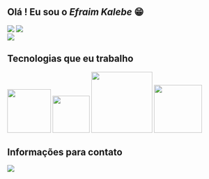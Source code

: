 <h2>Olá ! Eu sou o <i>Efraim Kalebe</i> 😁</h2>
<div>
  <a href="https://instagram.com/efraimkalebe._" target="_blank"><img src="https://img.shields.io/badge/-Instagram-%23E4405F?style=for-the-badge&logo=instagram&logoColor=white" target="_blank"></a>
  <a href="https://www.linkedin.com/in/efraim-kalebe-162455307" target="_blank"><img src="https://img.shields.io/badge/-LinkedIn-%230077B5?style=for-the-badge&logo=linkedin&logoColor=white" target="_blank"></a> 
</div>


<picture>
  <source
    srcset="https://github-readme-stats.vercel.app/api?username=EfraimKalebe&show_icons=true&theme=dark"
    media="(prefers-color-scheme: dark)"
  />
  <source
    srcset="https://github-readme-stats.vercel.app/api?username=EfraimKalebe&show_icons=true"
    media="(prefers-color-scheme: light), (prefers-color-scheme: no-preference)"
  />
  <img src="https://github-readme-stats.vercel.app/api?username=EfraimKalebe&show_icons=true" />
</picture>

  
  <h2>Tecnologias que eu trabalho</h2>
<p float="left">
  <img src="https://img.shields.io/badge/HTML5-E34F26?style=for-the-badge&logo=html5&logoColor=white" width="100" />
  <img src="https://img.shields.io/badge/CSS3-1572B6?style=for-the-badge&logo=css3&logoColor=white" width="85" /> 
  <img src="https://img.shields.io/badge/JavaScript-323330?style=for-the-badge&logo=javascript&logoColor=F7DF1E" width="140" />
  <img src="https://img.shields.io/badge/Python-FFD43B?style=for-the-badge&logo=python&logoColor=blue" width="110" />
</p>

<h2>Informações para contato</h2>
<a href="mailto:efrainkalebef@gmail.com"><img src="https://img.shields.io/badge/Gmail-D14836?style=for-the-badge&logo=gmail&logoColor=white"></a>
